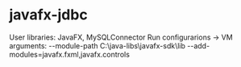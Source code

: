 # javafx-jdbc
User libraries: JavaFX, MySQLConnector
Run configurarions -> VM arguments:
--module-path C:\java-libs\javafx-sdk\lib --add-modules=javafx.fxml,javafx.controls 
